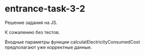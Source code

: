 # entrance-task-3-2
Решение задания на JS.

К сожалению без тестов.

Входные параметры функции calculatElectricityConsumedСost предполагают уже корректные данные.
